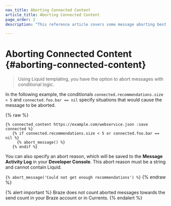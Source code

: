 ```yaml
---
nav_title: Aborting Connected Content
article_title: Aborting Connected Content
page_order: 2
description: "This reference article covers some message aborting best practices for Connected Content."

---
```


# Aborting Connected Content {#aborting-connected-content}

> Using Liquid templating, you have the option to abort messages with conditional logic. 

In the following example, the conditionals `connected.recommendations.size < 5` and `connected.foo.bar == nil` specify situations that would cause the message to be aborted.

{% raw %}
```
{% connected_content https://example.com/webservice.json :save connected %}
   {% if connected.recommendations.size < 5 or connected.foo.bar == nil %}
     {% abort_message() %}
   {% endif %}
```

You can also specify an abort reason, which will be saved to the **Message Activity Log** in your **Developer Console**. This abort reason must be a string and cannot contain Liquid.

`{% abort_message('Could not get enough recommendations') %}`
{% endraw %}

{% alert important %}
Braze does not count aborted messages towards the send count in your Braze account or in Currents.
{% endalert %}

